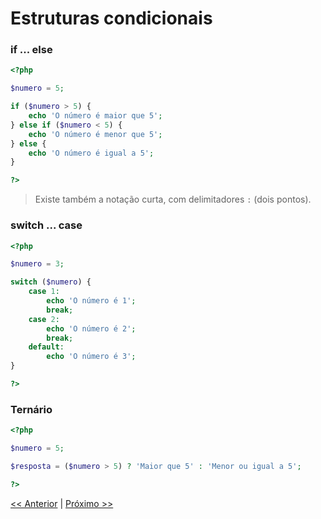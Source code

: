 # Estruturas condicionais

### if ... else

```php
<?php

$numero = 5;

if ($numero > 5) {
    echo 'O número é maior que 5';
} else if ($numero < 5) {
    echo 'O número é menor que 5';
} else {
    echo 'O número é igual a 5';
}

?>
```

> Existe também a notação curta, com delimitadores `:` (dois pontos).

### switch ... case

```php
<?php

$numero = 3;

switch ($numero) {
    case 1:
        echo 'O número é 1';
        break;
    case 2:
        echo 'O número é 2';
        break;
    default:
        echo 'O número é 3';
}

?>
```

### Ternário

```php
<?php

$numero = 5;

$resposta = ($numero > 5) ? 'Maior que 5' : 'Menor ou igual a 5';

?>
```

[<< Anterior](https://github.com/agenciasys/as-capacita/blob/master/PHP-basics/Variaveis.md)
|
[Próximo >>](https://github.com/agenciasys/as-capacita/blob/master/PHP-basics/EstruturasRepeticao.md)
